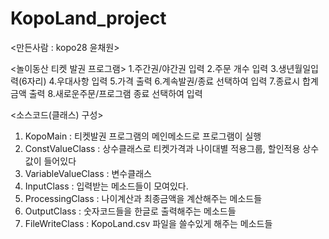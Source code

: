 # KopoLand_project

<만든사람 : kopo28 윤채원>

<놀이동산 티켓 발권 프로그램>
1.주간권/야간권 입력
2.주문 개수 입력
3.생년월일입력(6자리)
4.우대사항 입력
5.가격 출력
6.계속발권/종료 선택하여 입력
7.종료시 합계금액 출력
8.새로운주문/프로그램 종료 선택하여 입력

<소스코드(클래스) 구성>
1. KopoMain : 티켓발권 프로그램의 메인메소드로 프로그램이 실행
2. ConstValueClass : 상수클래스로 티켓가격과 나이대별 적용그룹, 할인적용 상수값이 들어있다
3. VariableValueClass : 변수클래스
4. InputClass : 입력받는 메소드들이 모여있다.
5. ProcessingClass : 나이계산과 최종금액을 계산해주는 메소드들
6. OutputClass : 숫자코드들을 한글로 출력해주는 메소드들
7. FileWriteClass : KopoLand.csv 파일을 쓸수있게 해주는 메소드들

